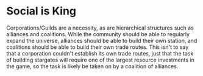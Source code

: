 # Social is King

Corporations/Guilds are a necessity, as are hierarchical structures such as alliances and coalitions. While the community should be able to regularly expand the universe, alliances should be able to build their own station, and coalitions should be able to build their own trade routes. This isn't to say that a corporation couldn't establish its own trade routes, just that the task of building stargates will require one of the largest resource investments in the game, so the task is likely be taken on by a coalition of alliances.

